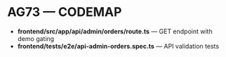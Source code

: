 # AG73 — CODEMAP
- **frontend/src/app/api/admin/orders/route.ts** — GET endpoint with demo gating
- **frontend/tests/e2e/api-admin-orders.spec.ts** — API validation tests
